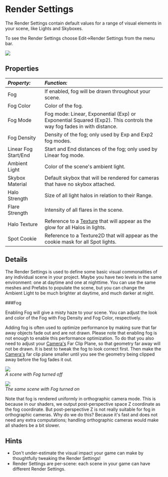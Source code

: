 Render Settings
===============


The <span class=keyword>Render Settings</span> contain default values for a range of visual elements in your scene, like <span class=keyword>Lights</span> and <span class=keyword>Skyboxes</span>.

To see the Render Settings choose <span class=menu>Edit->Render Settings</span> from the menu bar.

![](http://docwiki.hq.unity3d.com/uploads/Main/RenderSet.png)  


Properties
----------



|**_Property:_** |**_Function:_** |
|:---|:---|
|<span class=component>Fog</span> |If enabled, fog will be drawn throughout your scene. |
|<span class=component>Fog Color</span> |Color of the fog. |
|<span class=component>Fog Mode</span> |Fog mode: Linear, Exponential (Exp) or Exponential Squared (Exp2). This controls the way fog fades in with distance. |
|<span class=component>Fog Density</span> |Density of the fog; only used by Exp and Exp2 fog modes. |
|<span class=component>Linear Fog Start/End</span> |Start and End distances of the fog; only used by Linear fog mode. |
|<span class=component>Ambient Light</span> |Color of the scene's ambient light. |
|<span class=component>Skybox Material</span> |Default skybox that will be rendered for cameras that have no skybox attached. |
|<span class=component>Halo Strength</span> |Size of all light halos in relation to their <span class=component>Range</span>. |
|<span class=component>Flare Strength</span> |Intensity of all flares in the scene. |
|<span class=component>Halo Texture</span> |Reference to a [Texture](class-Texture2D.html) that will appear as the glow for all Halos in lights. |
|<span class=component>Spot Cookie</span> |Reference to a Texture2D that will appear as the cookie mask for all Spot lights. |


Details
-------


The Render Settings is used to define some basic visual commonalities of any individual scene in your project.  Maybe you have two levels in the same environment: one at daytime and one at nighttime.  You can use the same meshes and Prefabs to populate the scene, but you can change the <span class=component>Ambient Light</span> to be much brighter at daytime, and much darker at night.


###Fog

Enabling <span class=component>Fog</span> will give a misty haze to your scene.  You can adjust the look and color of the Fog with <span class=component>Fog Density</span> and <span class=component>Fog Color</span>, respectively.

Adding fog is often used to optimize performance by making sure that far away objects fade out and are not drawn.  Please note that enabling fog is not enough to enable this performance optimization. To do that you also need to adjust your [Camera's](class-Camera.html) <span class=component>Far Clip Plane</span>, so that geometry far away will not be drawn. It is best to tweak the fog to look correct first. Then make the [Camera's](class-Camera.html) far clip plane smaller until you see the geometry being clipped away before the fog fades it out.

![](http://docwiki.hq.unity3d.com/uploads/Main/RenderSettings-FogOff.png)  
_A scene with Fog turned off_

![](http://docwiki.hq.unity3d.com/uploads/Main/RenderSettings-FogOn.png)  
_The same scene with Fog turned on_

Note that fog is rendered uniformly in orthographic camera mode. This is because in our shaders, we output post-perspective space Z coordinate as the fog coordinate. But post-perspective Z is not really suitable for fog in orthographic cameras. Why do we do this? Because it's fast and does not need any extra computations; handling orthographic cameras would make all shaders be a bit slower.

Hints
-----

* Don't under-estimate the visual impact your game can make by thoughtfully tweaking the Render Settings!
* Render Settings are per-scene: each scene in your game can have different Render Settings.
